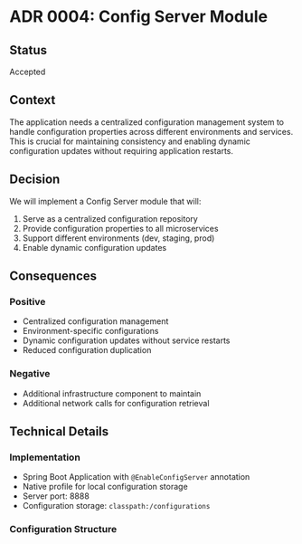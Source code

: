# ADR 0004: Config Server Module

## Status

Accepted

## Context

The application needs a centralized configuration management system to handle configuration properties across different environments and services. This is crucial for maintaining consistency and enabling dynamic configuration updates without requiring application restarts.

## Decision

We will implement a Config Server module that will:
1. Serve as a centralized configuration repository
2. Provide configuration properties to all microservices
3. Support different environments (dev, staging, prod)
4. Enable dynamic configuration updates

## Consequences

### Positive
- Centralized configuration management
- Environment-specific configurations
- Dynamic configuration updates without service restarts
- Reduced configuration duplication

### Negative
- Additional infrastructure component to maintain
- Additional network calls for configuration retrieval

## Technical Details

### Implementation
- Spring Boot Application with `@EnableConfigServer` annotation
- Native profile for local configuration storage
- Server port: 8888
- Configuration storage: `classpath:/configurations`

### Configuration Structure